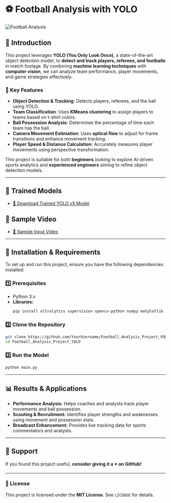 # ⚽ Football Analysis with YOLO

![Football Analysis](https://github.com/user-attachments/assets/57H5Am4EYrWrmkM3KgbftN)

## 📌 Introduction
This project leverages **YOLO (You Only Look Once)**, a state-of-the-art object detection model, to **detect and track players, referees, and footballs** in match footage. By combining **machine learning techniques** with **computer vision**, we can analyze team performance, player movements, and game strategies effectively.

### 🔹 Key Features
- **Object Detection & Tracking**: Detects players, referees, and the ball using YOLO.
- **Team Classification**: Uses **KMeans clustering** to assign players to teams based on t-shirt colors.
- **Ball Possession Analysis**: Determines the percentage of time each team has the ball.
- **Camera Movement Estimation**: Uses **optical flow** to adjust for frame transitions and enhance movement tracking.
- **Player Speed & Distance Calculation**: Accurately measures player movements using perspective transformation.

This project is suitable for both **beginners** looking to explore AI-driven sports analytics and **experienced engineers** aiming to refine object detection models.

---

## 🚀 Trained Models
- [📌 Download Trained YOLO v5 Model](https://drive.google.com/file/d/17CuTgjFjfJ2wYrCIAvnDxRt2LsDIb1PD/view?usp=drive_link)

## 🎥 Sample Video
- [📌 Sample Input Video](https://drive.google.com/file/d/1hyw5HtirKnBurVeDY_0MhkPLQbjWLnHk/view?usp=drive_link)

---

## 🔧 Installation & Requirements
To set up and run this project, ensure you have the following dependencies installed:

### **1️⃣ Prerequisites**
- Python 3.x
- **Libraries:**
  ```bash
  pip install ultralytics supervision opencv-python numpy matplotlib pandas
  ```

### **2️⃣ Clone the Repository**
```bash
git clone https://github.com/YourUsername/Football_Analysis_Project_YOLO.git
cd Football_Analysis_Project_YOLO
```

### **3️⃣ Run the Model**
```bash
python main.py
```

---

## 📊 Results & Applications
- **Performance Analysis:** Helps coaches and analysts track player movements and ball possession.
- **Scouting & Recruitment:** Identifies player strengths and weaknesses using movement and possession stats.
- **Broadcast Enhancement:** Provides live tracking data for sports commentators and analysts.

---

## 🤝 Support
If you found this project useful, **consider giving it a ⭐ on GitHub!**

---

### **📜 License**
This project is licensed under the **MIT License**. See `LICENSE` for details.

